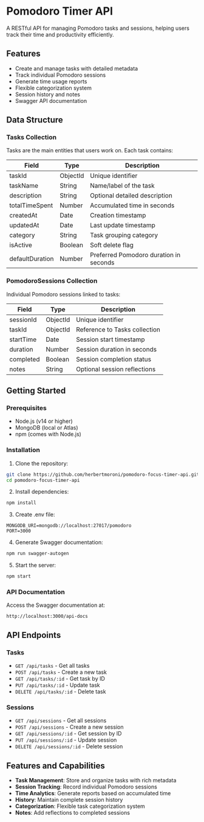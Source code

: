 # Pomodoro Timer API

A RESTful API for managing Pomodoro tasks and sessions, helping users track their time and productivity efficiently.

## Features

- Create and manage tasks with detailed metadata
- Track individual Pomodoro sessions
- Generate time usage reports
- Flexible categorization system
- Session history and notes
- Swagger API documentation

## Data Structure

### Tasks Collection

Tasks are the main entities that users work on. Each task contains:

| Field | Type | Description |
|-------|------|-------------|
| taskId | ObjectId | Unique identifier |
| taskName | String | Name/label of the task |
| description | String | Optional detailed description |
| totalTimeSpent | Number | Accumulated time in seconds |
| createdAt | Date | Creation timestamp |
| updatedAt | Date | Last update timestamp |
| category | String | Task grouping category |
| isActive | Boolean | Soft delete flag |
| defaultDuration | Number | Preferred Pomodoro duration in seconds |

### PomodoroSessions Collection

Individual Pomodoro sessions linked to tasks:

| Field | Type | Description |
|-------|------|-------------|
| sessionId | ObjectId | Unique identifier |
| taskId | ObjectId | Reference to Tasks collection |
| startTime | Date | Session start timestamp |
| duration | Number | Session duration in seconds |
| completed | Boolean | Session completion status |
| notes | String | Optional session reflections |

## Getting Started

### Prerequisites

- Node.js (v14 or higher)
- MongoDB (local or Atlas)
- npm (comes with Node.js)

### Installation

1. Clone the repository:
```bash
git clone https://github.com/herbertmoroni/pomodoro-focus-timer-api.git
cd pomodoro-focus-timer-api
```

2. Install dependencies:
```bash
npm install
```

3. Create .env file:
```env
MONGODB_URI=mongodb://localhost:27017/pomodoro
PORT=3000
```

4. Generate Swagger documentation:
```bash
npm run swagger-autogen
```

5. Start the server:
```bash
npm start
```

### API Documentation

Access the Swagger documentation at:
```
http://localhost:3000/api-docs
```

## API Endpoints

### Tasks

- `GET /api/tasks` - Get all tasks
- `POST /api/tasks` - Create a new task
- `GET /api/tasks/:id` - Get task by ID
- `PUT /api/tasks/:id` - Update task
- `DELETE /api/tasks/:id` - Delete task

### Sessions

- `GET /api/sessions` - Get all sessions
- `POST /api/sessions` - Create a new session
- `GET /api/sessions/:id` - Get session by ID
- `PUT /api/sessions/:id` - Update session
- `DELETE /api/sessions/:id` - Delete session

## Features and Capabilities

- **Task Management**: Store and organize tasks with rich metadata
- **Session Tracking**: Record individual Pomodoro sessions
- **Time Analytics**: Generate reports based on accumulated time
- **History**: Maintain complete session history
- **Categorization**: Flexible task categorization system
- **Notes**: Add reflections to completed sessions

